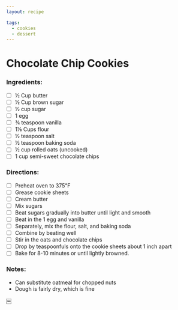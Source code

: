 ```yaml
---
layout: recipe

tags:
  - cookies
  - dessert
---
```


# Chocolate Chip Cookies

### Ingredients:
- [ ] ½ Cup butter
- [ ] ½ Cup brown sugar
- [ ] ½ cup sugar
- [ ] 1 egg
- [ ] ¾ teaspoon vanilla
- [ ] 1⅛ Cups flour
- [ ] ½ teaspoon salt
- [ ] ½ teaspoon baking soda
- [ ] ½ cup rolled oats (uncooked)
- [ ] 1 cup semi-sweet chocolate chips

### Directions:

- [ ] Preheat oven to 375℉
- [ ] Grease cookie sheets
- [ ] Cream butter
- [ ] Mix sugars
- [ ] Beat sugars gradually into butter until light and smooth
- [ ] Beat in the 1 egg and vanilla
- [ ] Separately, mix the flour, salt, and baking soda
- [ ] Combine by beating well
- [ ] Stir in the oats and chocolate chips
- [ ] Drop by teaspoonfuls onto the cookie sheets about 1 inch apart
- [ ] Bake for 8-10 minutes or until lightly browned.

### Notes:

* Can substitute oatmeal for chopped nuts
* Dough is fairly dry, which is fine

￼

